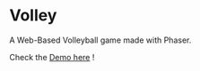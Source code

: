 Volley
======

A Web-Based Volleyball game made with Phaser.

Check the [Demo here](http:/volley.mohebifar.ir/) !
